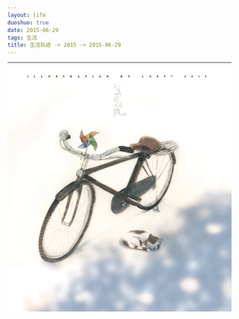 ```yaml
---
layout: life
duoshuo: true
date: 2015-06-29
tags: 生活
title: 生活轨迹 -> 2015 -> 2015-06-29
---
```


*******

![dabaoyu](/life/2015/2015res/2015-06-29.gif)

